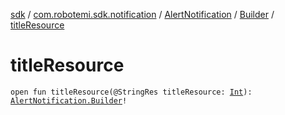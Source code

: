 [sdk](../../../index.md) / [com.robotemi.sdk.notification](../../index.md) / [AlertNotification](../index.md) / [Builder](index.md) / [titleResource](./title-resource.md)

# titleResource

`open fun titleResource(@StringRes titleResource: `[`Int`](https://kotlinlang.org/api/latest/jvm/stdlib/kotlin/-int/index.html)`): `[`AlertNotification.Builder`](index.md)`!`